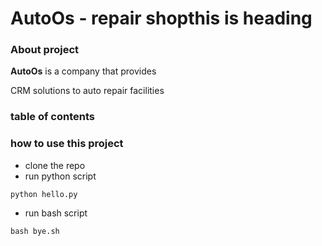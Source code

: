 # AutoOs - repair shopthis is heading

### About project
**AutoOs** is a company that provides

CRM solutions to auto repair
facilities
### table of contents
### how to use this project
- clone the repo
- run python script
```
python hello.py
```
- run bash script

```
bash bye.sh
```
